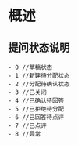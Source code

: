 # 概述

## 提问状态说明

    - 0 //草稿状态
    - 1 //新建待分配状态
    - 2 //分配待确认状态
    - 3 //已关闭
    - 4 //已确认待回答
    - 5 //已拒绝待分配
    - 6 //已回答待点评
    - 7 //已点评
    - 8 //异常
    

